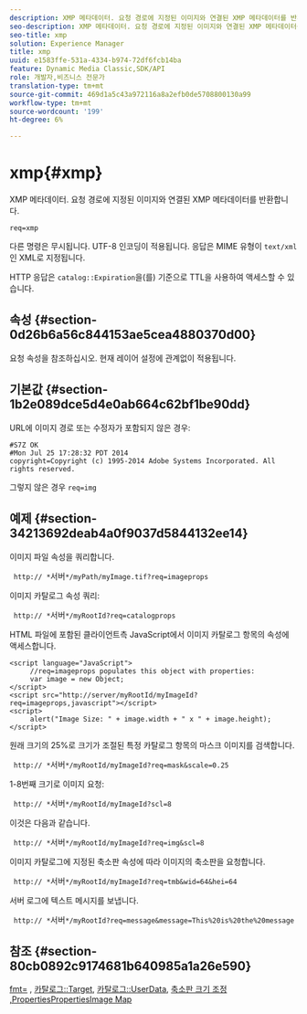 ```yaml
---
description: XMP 메타데이터. 요청 경로에 지정된 이미지와 연결된 XMP 메타데이터를 반환합니다.
seo-description: XMP 메타데이터. 요청 경로에 지정된 이미지와 연결된 XMP 메타데이터를 반환합니다.
seo-title: xmp
solution: Experience Manager
title: xmp
uuid: e1583ffe-531a-4334-b974-72df6fcb14ba
feature: Dynamic Media Classic,SDK/API
role: 개발자,비즈니스 전문가
translation-type: tm+mt
source-git-commit: 469d1a5c43a972116a8a2efb0de5708800130a99
workflow-type: tm+mt
source-wordcount: '199'
ht-degree: 6%

---
```



# xmp{#xmp}

XMP 메타데이터. 요청 경로에 지정된 이미지와 연결된 XMP 메타데이터를 반환합니다.

`req=xmp`

다른 명령은 무시됩니다. UTF-8 인코딩이 적용됩니다. 응답은 MIME 유형이 `text/xml`인 XML로 지정됩니다.

HTTP 응답은 `catalog::Expiration`을(를) 기준으로 TTL을 사용하여 액세스할 수 있습니다.

## 속성 {#section-0d26b6a56c844153ae5cea4880370d00}

요청 속성을 참조하십시오. 현재 레이어 설정에 관계없이 적용됩니다.

## 기본값 {#section-1b2e089dce5d4e0ab664c62bf1be90dd}

URL에 이미지 경로 또는 수정자가 포함되지 않은 경우:

```
#S7Z OK 
#Mon Jul 25 17:28:32 PDT 2014 
copyright=Copyright (c) 1995-2014 Adobe Systems Incorporated. All rights reserved.
```

그렇지 않은 경우 `req=img`

## 예제 {#section-34213692deab4a0f9037d5844132ee14}

이미지 파일 속성을 쿼리합니다.

` http:// *`서버`*/myPath/myImage.tif?req=imageprops`

이미지 카탈로그 속성 쿼리:

` http:// *`서버`*/myRootId?req=catalogprops`

HTML 파일에 포함된 클라이언트측 JavaScript에서 이미지 카탈로그 항목의 속성에 액세스합니다.

```
<script language="JavaScript"> 
     //req=imageprops populates this object with properties: 
     var image = new Object; 
</script> 
<script src="http://server/myRootId/myImageId?req=imageprops,javascript"></script> 
<script> 
     alert("Image Size: " + image.width + " x " + image.height); 
</script>
```

원래 크기의 25%로 크기가 조절된 특정 카탈로그 항목의 마스크 이미지를 검색합니다.

` http:// *`서버`*/myRootId/myImageId?req=mask&scale=0.25`

1-8번째 크기로 이미지 요청:

` http:// *`서버`*/myRootId/myImageId?scl=8`

이것은 다음과 같습니다.

` http:// *`서버`*/myRootId/myImageId?req=img&scl=8`

이미지 카탈로그에 지정된 축소판 속성에 따라 이미지의 축소판을 요청합니다.

` http:// *`서버`*/myRootId/myImageId?req=tmb&wid=64&hei=64`

서버 로그에 텍스트 메시지를 보냅니다.

` http:// *`서버`*/myRootId?req=message&message=This%20is%20the%20message`

## 참조 {#section-80cb0892c9174681b640985a1a26e590}

[fmt=](../../../../../../is-api/http-ref/image-serving-api-ref/c-http-protocol-reference/c-command-reference/r-is-http-fmt.md#reference-cdf10043423b45ba9fe15157fb3ae37a) ,  [카탈로그::Target](/help/aem-is-ir-api/is-api/image-catalog/image-serving-api-ref/c-image-catalog-reference/c-image-svg-data-reference/c-image-data-reference/r-targets-cat.md),  [카탈로그::UserData](/help/aem-is-ir-api/is-api/image-catalog/image-serving-api-ref/c-image-catalog-reference/c-image-svg-data-reference/c-image-data-reference/r-userdata-cat.md),  [축소판 크기 조정](../../../../../../is-api/http-ref/image-serving-api-ref/c-http-protocol-reference/c-notes-on-server-behavior/r-thumbnail-scaling.md#reference-0f71817f721d4913b34816758d69b07f)  [ ](../../../../../../is-api/http-ref/image-serving-api-ref/c-http-protocol-reference/c-response-data/c-properties/c-properties.md#concept-49c609fd6de942cab422ee412353c9d9)  [,PropertiesPropertiesImage Map](../../../../../../is-api/http-ref/image-serving-api-ref/c-http-protocol-reference/c-syntax-and-features/r-image-maps.md#reference-ff7d1bac2a064104b0c508a81316fdab)
